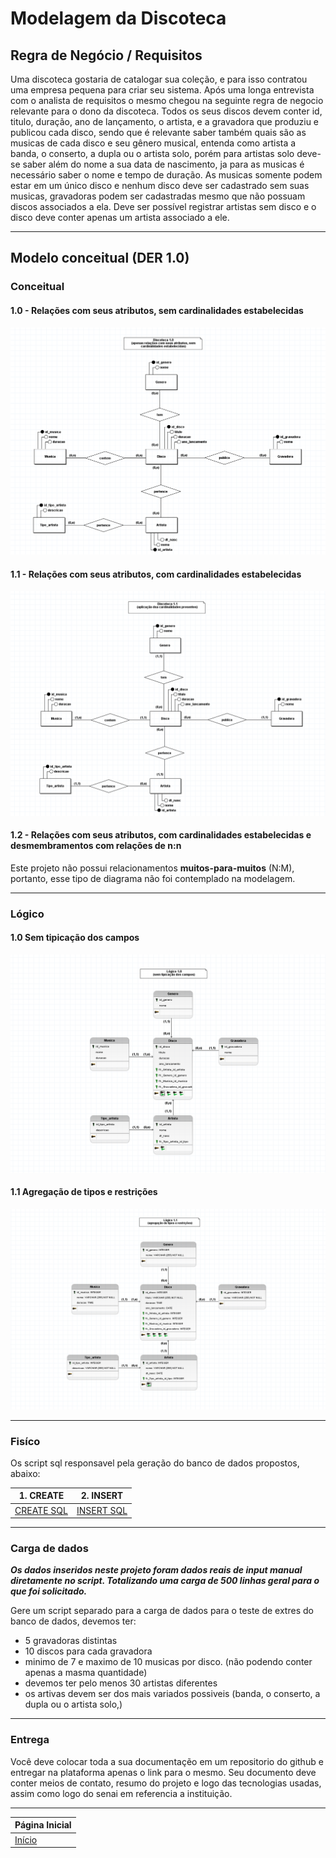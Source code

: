 # Modelagem da Discoteca

## Regra de Negócio / Requisitos
Uma discoteca gostaria de catalogar sua coleção, e para isso contratou uma empresa pequena para criar seu sistema. Após uma longa entrevista com o analista de requisitos o mesmo chegou na seguinte regra de negocio relevante para o dono da discoteca. Todos os seus discos devem conter id, titulo, duração, ano de lançamento, o artista, e a gravadora que produziu e publicou cada disco, sendo que é relevante saber também quais são as musicas de cada disco e seu gênero musical, entenda como artista a banda, o conserto, a dupla ou o artista solo, porém para artistas solo deve-se saber além do nome a sua data de nascimento, ja para as musicas é necessário saber o nome e tempo de duração. As musicas somente podem estar em um único disco e nenhum disco deve ser cadastrado sem suas musicas, gravadoras podem ser cadastradas mesmo que não possuam discos associados a ela. Deve ser possível registrar artistas sem disco e o disco deve conter apenas um artista associado a ele.

---

## Modelo conceitual (DER 1.0)

### Conceitual

#### 1.0 - Relações com seus atributos, sem cardinalidades estabelecidas

![Conceitual 1.0](../../imagens/der/01_conceitual/conceitual_1_0.png)

#### 1.1 - Relações com seus atributos, com cardinalidades estabelecidas

![Conceitual 1.1](../../imagens/der/01_conceitual/conceitual_1_1.png)

#### 1.2 - Relações com seus atributos, com cardinalidades estabelecidas e desmembramentos com relações de n:n

Este projeto não possui relacionamentos **muitos-para-muitos** (N:M), portanto, esse tipo de diagrama não foi contemplado na modelagem.

---

### Lógico

#### 1.0 Sem tipicação dos campos

![Lógico 1.0](../../imagens/der/02_logico/logico_1_0.png)

#### 1.1 Agregação de tipos e restrições

![Lógico 1.1](../../imagens/der/02_logico/logico_1_1.png)

---

### Fisíco

Os script sql responsavel pela geração do banco de dados propostos, abaixo:

|1. CREATE |  2. INSERT |
|-------------------------------|-------------------------------------------------|
[CREATE SQL](../../scripts_sql/create/1_discoteca_scripts_create.sql) | [INSERT SQL](../../scripts_sql/insert/2_discoteca_scripts_insert.sql) |

---

### Carga de dados

___Os dados inseridos neste projeto foram dados reais de input manual diretamente no script. Totalizando uma carga de 500 linhas geral para o que foi solicitado.___

Gere um script separado para a carga de dados para o teste de extres do banco de dados, devemos ter:

- 5 gravadoras distintas
- 10 discos para cada gravadora
- minimo de 7 e maximo de 10 musicas por disco. (não podendo conter apenas a masma quantidade)
- devemos ter pelo menos 30 artistas diferentes
- os artivas devem ser dos mais variados possiveis (banda, o conserto, a dupla ou o artista solo,)

---

### Entrega

Você deve colocar toda a sua documentaçẽo em um repositorio do github e entregar na plataforma apenas o link para o mesmo. Seu documento deve conter meios de contato, resumo do projeto e logo das tecnologias usadas, assim como logo do senai em referencia a instituição.

---

Página Inicial |
|-------------------------------|
[Início](../../README.md) |